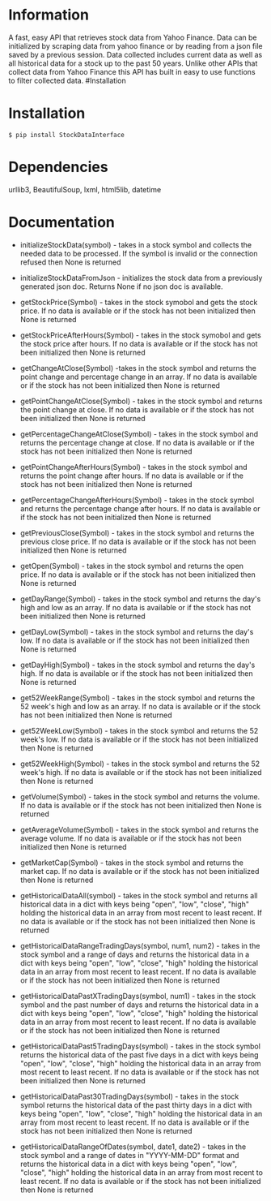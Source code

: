 # Information

A fast, easy API that retrieves stock data from Yahoo Finance.
Data can be initialized by scraping data from yahoo finance or by reading from a json file saved by a previous session.
Data collected includes current data as well as all historical data for a stock up to the past 50 years.
Unlike other APIs that collect data from Yahoo Finance this API has built in easy to use functions to filter collected data.
#Installation

# Installation

```shell
$ pip install StockDataInterface
```

# Dependencies
urllib3, BeautifulSoup, lxml, html5lib, datetime

# Documentation

  - initializeStockData(symbol)  - takes in a stock symbol and collects the needed data to be processed. If the symbol is invalid or the connection refused then None is returned

  - initializeStockDataFromJson - initializes the stock data from a previously generated json doc. Returns None if no json doc is available.

  - getStockPrice(Symbol)        - takes in the stock symobol and gets the stock price. If no data is available or if the stock has not been initialized then None is returned 

  - getStockPriceAfterHours(Symbol) - takes in the stock symobol and gets the stock price after hours. If no data is available or if the stock has not been initialized then None is returned 

  - getChangeAtClose(Symbol)     -takes in the stock symbol and returns the point change and percentage change in an array. If no data is available or if the stock has not been initialized then None is returned 

  - getPointChangeAtClose(Symbol) - takes in the stock symbol and returns the point change at close. If no data is available or if the stock has not been initialized then None is returned 

  - getPercentageChangeAtClose(Symbol) - takes in the stock symbol and returns the percentage change at close. If no data is available or if the stock has not been initialized then None is returned 

  - getPointChangeAfterHours(Symbol) - takes in the stock symbol and returns the point change after hours. If no data is available or if the stock has not been initialized then None is returned 

  - getPercentageChangeAfterHours(Symbol) - takes in the stock symbol and returns the percentage change after hours. If no data is available or if the stock has not been initialized then None is returned 

  - getPreviousClose(Symbol) - takes in the stock symbol and returns the previous close price. If no data is available or if the stock has not been initialized then None is returned 

  - getOpen(Symbol) - takes in the stock symbol and returns the open price. If no data is available or if the stock has not been initialized then None is returned 

  - getDayRange(Symbol) - takes in the stock symbol and returns the day's high and low as an array. If no data is available or if the stock has not been initialized then None is returned 

  - getDayLow(Symbol) - takes in the stock symbol and returns the day's low. If no data is available or if the stock has not been initialized then None is returned 

  - getDayHigh(Symbol) - takes in the stock symbol and returns the day's high. If no data is available or if the stock has not been initialized then None is returned 

  - get52WeekRange(Symbol) - takes in the stock symbol and returns the 52 week's high and low as an array. If no data is available or if the stock has not been initialized then None is returned 

  - get52WeekLow(Symbol) - takes in the stock symbol and returns the 52 week's low. If no data is available or if the stock has not been initialized then None is returned 

  - get52WeekHigh(Symbol) - takes in the stock symbol and returns the 52 week's high. If no data is available or if the stock has not been initialized then None is returned

  - getVolume(Symbol) - takes in the stock symbol and returns the volume. If no data is available or if the stock has not been initialized then None is returned

  - getAverageVolume(Symbol) - takes in the stock symbol and returns the average volume. If no data is available or if the stock has not been initialized then None is returned


  - getMarketCap(Symbol) - takes in the stock symbol and returns the market cap. If no data is available or if the stock has not been initialized then None is returned

  - getHistoricalDataAll(symbol) - takes in the stock symbol and returns all historical data in a dict with keys being "open", "low", "close", "high" holding the historical data in an array from most recent to least recent. If no data is available or if the stock has not been initialized then None is returned

  - getHistoricalDataRangeTradingDays(symbol, num1, num2) - takes in the stock symbol and a range of days and returns the historical data in a dict with keys being "open", "low", "close", "high" holding the historical data in an array from most recent to least recent. If no data is available or if the stock has not been initialized then None is returned

  - getHistoricalDataPastXTradingDays(symbol, num1) - takes in the stock symbol and the past number of days and returns the historical data in a dict with keys being "open", "low", "close", "high" holding the historical data in an array from most recent to least recent. If no data is available or if the stock has not been initialized then None is returned

  - getHistoricalDataPast5TradingDays(symbol) - takes in the stock symbol returns the historical data of the past five days in a dict with keys being "open", "low", "close", "high" holding the historical data in an array from most recent to least recent. If no data is available or if the stock has not been initialized then None is returned

  - getHistoricalDataPast30TradingDays(symbol) - takes in the stock symbol returns the historical data of the past thirty days in a dict with keys being "open", "low", "close", "high" holding the historical data in an array from most recent to least recent. If no data is available or if the stock has not been initialized then None is returned

  - getHistoricalDataRangeOfDates(symbol, date1, date2) - takes in the stock symbol and a range of dates in "YYYY-MM-DD" format and returns the historical data in a dict with keys being "open", "low", "close", "high" holding the historical data in an array from most recent to least recent. If no data is available or if the stock has not been initialized then None is returned
